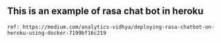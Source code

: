 ## This is an example of rasa chat bot in heroku 

```
ref: https://medium.com/analytics-vidhya/deploying-rasa-chatbot-on-heroku-using-docker-7199bf16c219
```
